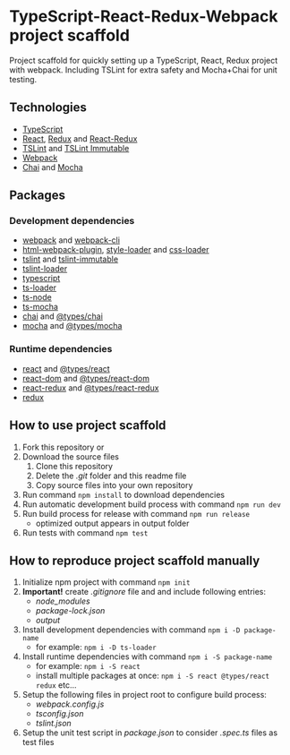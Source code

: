 # TypeScript-React-Redux-Webpack project scaffold
Project scaffold for quickly setting up a TypeScript, React, Redux project with webpack. Including TSLint for extra safety and Mocha+Chai for unit testing.

## Technologies
- [TypeScript](https://www.typescriptlang.org/)
- [React](https://reactjs.org/), [Redux](https://redux.js.org/) and [React-Redux](https://react-redux.js.org/)
- [TSLint](https://palantir.github.io/tslint/) and [TSLint Immutable](https://github.com/jonaskello/tslint-immutable)
- [Webpack](https://webpack.js.org/)
- [Chai](https://www.chaijs.com/) and [Mocha](https://mochajs.org/)

## Packages
### Development dependencies
- [webpack](https://www.npmjs.com/package/webpack) and [webpack-cli](https://www.npmjs.com/package/webpack-cli)
- [html-webpack-plugin](https://www.npmjs.com/package/html-webpack-plugin), [style-loader](https://www.npmjs.com/package/style-loader) and [css-loader](https://www.npmjs.com/package/css-loader)
- [tslint](https://www.npmjs.com/package/tslint) and [tslint-immutable](https://www.npmjs.com/package/tslint-immutable)
- [tslint-loader](https://www.npmjs.com/package/tslint-loader)
- [typescript](https://www.npmjs.com/package/typescript)
- [ts-loader](https://www.npmjs.com/package/ts-loader)
- [ts-node](https://www.npmjs.com/package/ts-node)
- [ts-mocha](https://www.npmjs.com/package/ts-mocha)
- [chai](https://www.npmjs.com/package/chai) and [@types/chai](https://www.npmjs.com/package/@types/chai)
- [mocha](https://www.npmjs.com/package/mocha) and [@types/mocha](https://www.npmjs.com/package/@types/mocha)

### Runtime dependencies
- [react](https://www.npmjs.com/package/react) and [@types/react](https://www.npmjs.com/package/@types/react)
- [react-dom](https://www.npmjs.com/package/react-dom) and [@types/react-dom](https://www.npmjs.com/package/@types/react-dom)
- [react-redux](https://www.npmjs.com/package/react-redux) and [@types/react-redux](https://www.npmjs.com/package/@types/react-redux)
- [redux](https://www.npmjs.com/package/redux)

## How to use project scaffold
1. Fork this repository or
1. Download the source files
    1. Clone this repository
    1. Delete the *.git* folder and this readme file
    1. Copy source files into your own repository
1. Run command `npm install` to download dependencies
1. Run automatic development build process with command `npm run dev`
1. Run build process for release with command `npm run release`
    - optimized output appears in output folder
1. Run tests with command `npm test`

## How to reproduce project scaffold manually
1. Initialize npm project with command `npm init`
1. **Important!** create *.gitignore* file and and include following entries:
    - *node_modules*
    - *package-lock.json*
    - *output*
1. Install development dependencies with command `npm i -D package-name`
    - for example: `npm i -D ts-loader`
1. Install runtime dependencies with command `npm i -S package-name`
    - for example: `npm i -S react`
    - install multiple packages at once: `npm i -S react @types/react redux` etc...
1. Setup the following files in project root to configure build process:
    - *webpack.config.js*
    - *tsconfig.json*
    - *tslint.json*
1. Setup the unit test script in *package.json* to consider *.spec.ts* files as test files
